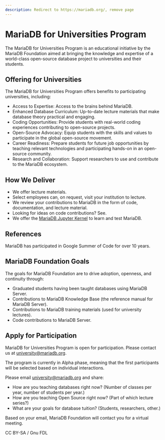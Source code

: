 ```yaml
---
description: Redirect to https://mariadb.org/, remove page
---
```


# MariaDB for Universities Program

The MariaDB for Universities Program is an educational initiative by the MariaDB Foundation aimed at bringing the knowledge and expertise of a world-class open-source database project to universities and their students.

## Offering for Universities

The MariaDB for Universities Program offers benefits to participating universities, including:

* Access to Expertise: Access to the brains behind MariaDB.
* Enhanced Database Curriculum: Up-to-date lecture materials that make database theory practical and engaging.
* Coding Opportunities: Provide students with real-world coding experiences contributing to open-source projects.
* Open-Source Advocacy: Equip students with the skills and values to participate in the global open-source movement.
* Career Readiness: Prepare students for future job opportunities by teaching relevant technologies and participating hands-on in an open-source community.
* Research and Collaboration: Support researchers to use and contribute to the MariaDB ecosystem.

## How We Deliver

* We offer lecture materials.
* Select employees can, on request, visit your institution to lecture.
* We review your contributions to MariaDB in the form of code, documentation, and lecture material.
* Looking for ideas on code contributions? See.
* We offer the [MariaDB Jupyter Kernel](https://mariadb.com/kb/en/about-the-mariadb-jupyter-kernel/) to learn and test MariaDB.

## References

MariaDB has participated in Google Summer of Code for over 10 years.

## MariaDB Foundation Goals

The goals for MariaDB Foundation are to drive adoption, openness, and continuity through:

* Graduated students having been taught databases using MariaDB Server.
* Contributions to MariaDB Knowledge Base (the reference manual for MariaDB Server).
* Contributions to MariaDB training materials (used for university lectures).
* Code contributions to MariaDB Server.

## Apply for Participation

MariaDB for Universities Program is open for participation. Please contact us at university@mariadb.org.

The program is currently in Alpha phase, meaning that the first participants will be selected based on individual interactions.

Please email university@mariadb.org and share:

* How are you teaching databases right now? (Number of classes per year, number of students per year.)
* How are you teaching Open Source right now? (Part of which lecture series?)
* What are your goals for database tuition? (Students, researchers, other.)

Based on your email, MariaDB Foundation will contact you for a virtual meeting.

CC BY-SA / Gnu FDL
